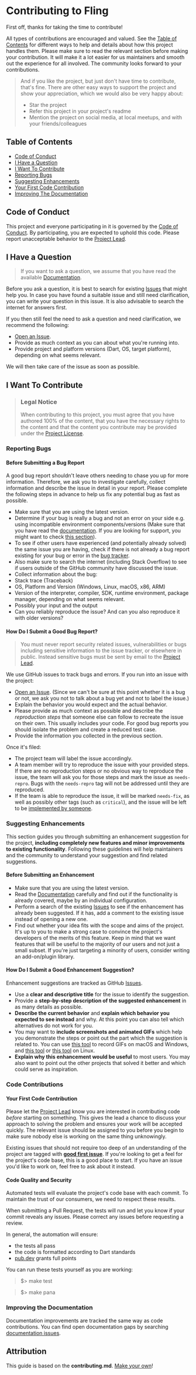 # Contributing to Fling

First off, thanks for taking the time to contribute! 

All types of contributions are encouraged and valued. See the [Table of Contents](#table-of-contents) for different ways to help and details about how this project handles them. Please make sure to read the relevant section before making your contribution. It will make it a lot easier for us maintainers and smooth out the experience for all involved. The community looks forward to your contributions. 

> And if you like the project, but just don't have time to contribute, that's fine. There are other easy ways to support the project and show your appreciation, which we would also be very happy about:
> - Star the project
> - Refer this project in your project's readme
> - Mention the project on social media, at local meetups, and with your friends/colleagues


## Table of Contents

- [Code of Conduct](#code-of-conduct)
- [I Have a Question](#i-have-a-question)
- [I Want To Contribute](#i-want-to-contribute)
- [Reporting Bugs](#reporting-bugs)
- [Suggesting Enhancements](#suggesting-enhancements)
- [Your First Code Contribution](#your-first-code-contribution)
- [Improving The Documentation](#improving-the-documentation)


## Code of Conduct

This project and everyone participating in it is governed by the
[Code of Conduct].
By participating, you are expected to uphold this code. Please report unacceptable behavior
to the [Project Lead].


## I Have a Question

> If you want to ask a question, we assume that you have read the available [Documentation].

Before you ask a question, it is best to search for existing [Issues] that might help you. In case you have found a suitable issue and still need clarification, you can write your question in this issue. It is also advisable to search the internet for answers first.

If you then still feel the need to ask a question and need clarification, we recommend the following:

- [Open an Issue].
- Provide as much context as you can about what you're running into.
- Provide project and platform versions (Dart, OS, target platform), depending on what seems relevant.

We will then take care of the issue as soon as possible.


## I Want To Contribute

> ### Legal Notice 
> When contributing to this project, you must agree that you have authored 100% of the content, that you have the necessary rights to the content and that the content you contribute may be provided under the [Project License].

### Reporting Bugs

#### Before Submitting a Bug Report

A good bug report shouldn't leave others needing to chase you up for more information. Therefore, we ask you to investigate carefully, collect information and describe the issue in detail in your report. Please complete the following steps in advance to help us fix any potential bug as fast as possible.

- Make sure that you are using the latest version.
- Determine if your bug is really a bug and not an error on your side e.g. using incompatible environment components/versions (Make sure that you have read the [documentation]. If you are looking for support, you might want to check [this section](#i-have-a-question)).
- To see if other users have experienced (and potentially already solved) the same issue you are having, check if there is not already a bug report existing for your bug or error in the [bug tracker].
- Also make sure to search the internet (including Stack Overflow) to see if users outside of the GitHub community have discussed the issue.
- Collect information about the bug:
- Stack trace (Traceback)
- OS, Platform and Version (Windows, Linux, macOS, x86, ARM)
- Version of the interpreter, compiler, SDK, runtime environment, package manager, depending on what seems relevant.
- Possibly your input and the output
- Can you reliably reproduce the issue? And can you also reproduce it with older versions?


#### How Do I Submit a Good Bug Report?

> You must never report security related issues, vulnerabilities or bugs including sensitive information to the issue tracker, or elsewhere in public. Instead sensitive bugs must be sent by email to the [Project Lead].


We use GitHub issues to track bugs and errors. If you run into an issue with the project:

- [Open an Issue]. (Since we can't be sure at this point whether it is a bug or not, we ask you not to talk about a bug yet and not to label the issue.)
- Explain the behavior you would expect and the actual behavior.
- Please provide as much context as possible and describe the *reproduction steps* that someone else can follow to recreate the issue on their own. This usually includes your code. For good bug reports you should isolate the problem and create a reduced test case.
- Provide the information you collected in the previous section.

Once it's filed:

- The project team will label the issue accordingly.
- A team member will try to reproduce the issue with your provided steps. If there are no reproduction steps or no obvious way to reproduce the issue, the team will ask you for those steps and mark the issue as `needs-repro`. Bugs with the `needs-repro` tag will not be addressed until they are reproduced.
- If the team is able to reproduce the issue, it will be marked `needs-fix`, as well as possibly other tags (such as `critical`), and the issue will be left to be [implemented by someone](#your-first-code-contribution).


### Suggesting Enhancements

This section guides you through submitting an enhancement suggestion for the project, **including completely new features and minor improvements to existing functionality**. Following these guidelines will help maintainers and the community to understand your suggestion and find related suggestions.


#### Before Submitting an Enhancement

- Make sure that you are using the latest version.
- Read the [Documentation] carefully and find out if the functionality is already covered, maybe by an individual configuration.
- Perform a search of the existing [Issues] to see if the enhancement has already been suggested. If it has, add a comment to the existing issue instead of opening a new one.
- Find out whether your idea fits with the scope and aims of the project. It's up to you to make a strong case to convince the project's developers of the merits of this feature. Keep in mind that we want features that will be useful to the majority of our users and not just a small subset. If you're just targeting a minority of users, consider writing an add-on/plugin library.


#### How Do I Submit a Good Enhancement Suggestion?

Enhancement suggestions are tracked as GitHub [Issues].

- Use a **clear and descriptive title** for the issue to identify the suggestion.
- Provide a **step-by-step description of the suggested enhancement** in as many details as possible.
- **Describe the current behavior** and **explain which behavior you expected to see instead** and why. At this point you can also tell which alternatives do not work for you.
- You may want to **include screenshots and animated GIFs** which help you demonstrate the steps or point out the part which the suggestion is related to. You can use [this tool](https://www.cockos.com/licecap/) to record GIFs on macOS and Windows, and [this tool](https://github.com/colinkeenan/silentcast) or [this tool](https://github.com/GNOME/byzanz) on Linux. 
- **Explain why this enhancement would be useful** to most users. You may also want to point out the other projects that solved it better and which could serve as inspiration.


### Code Contributions

#### Your First Code Contribution

Please let the [Project Lead] know you are interested in contributing code *before* starting on something. This gives the lead a chance to discuss your approach to solving the problem and ensures your work will be accepted quickly. The relevant issue should be assigned to you before you begin to make sure nobody else is working on the same thing unknowingly.

Existing issues that should not require too deep of an understanding of the project are tagged with **[good first issue]**. If you're looking to get a feel for the project's code base, this is a good place to start. If you have an issue you'd like to work on, feel free to ask about it instead.

#### Code Quality and Security

Automated tests will evaluate the project's code base with each commit. To maintain the trust of our consumers, we need to respect these results.

When submitting a Pull Request, the tests will run and let you know if your commit reveals any issues. Please correct any issues before requesting a review.

In general, the automation will ensure:
* the tests all pass
* the code is formatted according to Dart standards
* [pub.dev](https://pub.dev) grants full points

You can run these tests yourself as you are working:

> $> make test

> $> make pana

### Improving the Documentation

Documentation improvements are tracked the same way as code contributions. You can find open documentation gaps by searching [documentation issues].


## Attribution

This guide is based on the **contributing.md**. [Make your own](https://contributing.md/)!


[Project Lead]: https://github.com/mongoose13 "Bruce Santier's GitHub profile"
[Code of Conduct]: https://www.contributor-covenant.org/version/2/1/code_of_conduct/ "Contributor Covenant 2.1"
[Documentation]: https://github.com/mongoose13/fling-units/wiki "Fling Units wiki"
[documentation issues]: https://github.com/mongoose13/fling-units/labels/documentation "Issues tagged with 'documentation'"
[Issues]: https://github.com/mongoose13/fling-units/issues "All open issues"
[bug tracker]: https://github.com/mongoose13/fling-units/labels/bug "Issues tagged with 'bug'"
[Open an Issue]: https://github.com/mongoose13/fling-units/issues/new "Create a new issue"
[good first issue]: https://github.com/mongoose13/fling-units/labels/good%20first%20issue "Issues tagged with 'good first issue'"
[Project License]: https://github.com/mongoose13/fling-units/blob/master/LICENSE "The project's license"
